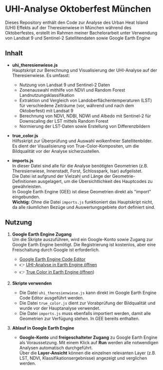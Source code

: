 # UHI-Analyse Oktoberfest München
Dieses Repository enthält den Code zur Analyse des Urban Heat Island (UHI) Effekts auf der Theresienwiese in München während des Oktoberfestes, erstellt im Rahmen meiner Bachelorarbeit unter Verwendung von Landsat 9 und Sentinel-2 Satellitendaten sowie Google Earth Engine

## Inhalt
- **uhi_theresienwiese.js**  
  Hauptskript zur Berechnung und Visualisierung der UHI-Analyse auf der Theresienwiese. Es umfasst:
  - Nutzung von Landsat 9 und Sentinel-2 Daten
  - Zonenauswahl mithilfe von NDVI und Random Forest Landnutzungsklassifikation
  - Extraktion und Vergleich von Landoberflächentemperaturen (LST) für verschiedene Zeiträume (vor, während und nach dem Oktoberfest) mit Landsat 9
  - Berechnung von NDVI, NDBI, NDWI und Albedo mit Sentinel-2 für Downscaling der LST mittels Random Forest  
  - Normierung der LST-Daten sowie Erstellung von Differenzbildern

- **true_color.js**  
  Hilfsskript zur Überprüfung und Auswahl wolkenfreier Satellitenbilder. Es dient der Visualisierung von True-Color-Kompositen, um die Bildqualität vor der Analyse sicherzustellen.

- **imports.js**  
  In dieser Datei sind alle für die Analyse benötigten Geometrien (z.B. Theresienwiese, Innenstadt, Forst, Schlosspark, Isar) aufgelistet.  
  Die Datei ist aufgrund der Vielzahl und Länge der Geometrie-Definitionen ausgelagert, um die Übersichtlichkeit des Hauptcodes zu gewährleisten.  
  In Google Earth Engine (GEE) ist diese Geometrien direkt als "import" eingebunden.  
  **Wichtig:** Ohne die Datei `imports.js` funktioniert das Hauptskript nicht, da alle räumlichen Bezüge und Auswertungsgebiete dort definiert sind.

## Nutzung

1. **Google Earth Engine Zugang**  
   Um die Skripte auszuführen, wird ein Google-Konto sowie Zugang zur Google Earth Engine benötigt. Die Registrierung ist kostenlos, aber eine Freischaltung durch Google ist erforderlich.

   - [Google Earth Engine Code Editor](https://code.earthengine.google.com/)
   - 👉 [UHI-Analyse in Earth Engine öffnen](https://code.earthengine.google.com/21dd8c0476c15c8dea45d8bbd1c600ce)
   - 👉 [True Color in Earth Engine öffnen](https://code.earthengine.google.com/affe4e1b2085bdc0eb85caf08121b183))

2. **Skripte verwenden**  
   - Die Datei `uhi_theresienwiese.js` kann direkt im Google Earth Engine Code Editor ausgeführt werden.  
   - Die Datei `true_color.js` dient zur Vorabprüfung der Bildqualität und wurde vor der Hauptanalyse verwendet.  
   - Die Datei `imports.js` muss ebenfalls importiert werden, damit alle Geometrien zur Verfügung stehen. In GEE bereits enthalten.

3. **Ablauf in Google Earth Engine**
   - **Google-Konto** und **freigeschalteter Zugang** zu Google Earth Engine als Voraussetzung.
   Mit einem Klick auf **Run** werden alle notwendigen Analysen automatisch durchgeführt.  
   Über die **Layer-Ansicht** können die einzelnen relevanten Layer (z.B. LST, NDVI, Klassifikationsergebnisse) angezeigt und verglichen werden.



